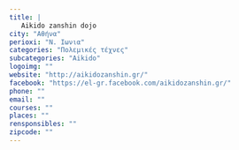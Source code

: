 ```yaml
---
title: |
   Aikido zanshin dojo
city: "Αθήνα"
perioxi: "Ν. Ιωνια"
categories: "Πολεμικές τέχνες"
subcategories: "Aikido"
logoimg: ""
website: "http://aikidozanshin.gr/"
facebook: "https://el-gr.facebook.com/aikidozanshin.gr/"
phone: ""
email: ""
courses: ""
places: ""
rensponsibles: ""
zipcode: ""
---
```





